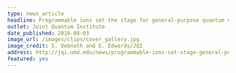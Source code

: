 ```yaml
---
type: news_article
headline: Programmable ions set the stage for general-purpose quantum computers
outlet: Joint Quantum Institute
date_published: 2016-08-03
image_url: /images/clips/cover_gallery.jpg
image_credit: S. Debnath and E. Edwards/JQI
address: http://jqi.umd.edu/news/programmable-ions-set-stage-general-purpose-quantum-computers
featured: yes
---
```

